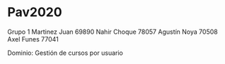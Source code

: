 # Pav2020
Grupo 1
Martinez Juan 69890
Nahir Choque 78057
Agustín Noya 70508  
Axel Funes 77041


Dominio: Gestión de cursos por usuario 
